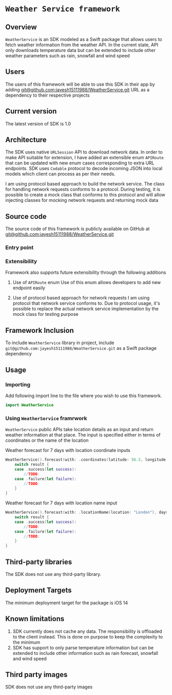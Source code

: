 # `Weather Service framework`

## Overview
`WeatherService` is an SDK modeled as a Swift package that allows users to fetch weather information from the weather API. In the current state, 
API only downloads temperature data but can be extended to include other weather parameters such as rain, snowfall and wind speed

## Users
The users of this framework will be able to use this SDK in their app by adding [git@github.com:jayesh15111988/WeatherService.git](https://github.com/jayesh15111988/WeatherService) URL as a dependency to their respective projects

## Current version
The latest version of SDK is 1.0

## Architecture
The SDK uses native `URLSession` API to download network data. In order to make API suitable for extension, I have added an extensible enum `APIRoute` that can be updated with new enum cases corresponding to 
extra URL endpoints. SDK uses `Codable` protocol to decode incoming JSON into local models which client can process as per their needs.

I am using protocol based approach to build the network service. The class for handling network requests conforms to a protocol. During testing, it is possible to create a mock class that conforms to this protocol and will
allow injecting classes for mocking network requests and returning mock data

## Source code
The source code of this framework is publicly available on GitHub at [git@github.com:jayesh15111988/WeatherService.git](https://github.com/jayesh15111988/WeatherService)

### Entry point


### Extensibility
Framework also supports future extensibility through the following additions
1. Use of `APIRoute` enum
   Use of this enum allows developers to add new endpoint easily

2. Use of protocol based approach for network requests
  I am using protocol that network service conforms to. Due to protocol usage, it's possible to replace the actual network service implementation by the mock class for testing purpose


## Framework Inclusion
To include `WeatherService` library in project, include `git@github.com:jayesh15111988/WeatherService.git` as a Swift package dependency

## Usage

### Importing
Add following import line to the file where you wish to use this framework.
```swift
import WeatherService
```

### Using `WeatherService` framrwork
`WeatherService` public APIs take location details as an input and return weather information at that place. The input is specified either in terms of coordinates or the name of the location

Weather forecast for 7 days with location coordinate inputs

```swift
WeatherService().forecast(with: .coordinates(latitude: 56.3, longitude: 44.5), daysInFuture: 7) { result in
    switch result {
    case .success(let success):
        //TODO:
    case .failure(let failure):
        //TODO:
    }
}
```

Weather forecast for 7 days with location name input

```swift
WeatherService().forecast(with: .locationName(location: "London"), daysInFuture: 7) { result in
    switch result {
    case .success(let success):
        //TODO:
    case .failure(let failure):
        //TODO:
    }
}
```

## Third-party libraries
The SDK does not use any third-party library. 

## Deployment Targets
The minimum deployment target for the package is iOS 14

## Known limitations
1. SDK currently does not cache any data. The responsibility is offloaded to the client instead. This is done on purpose to keep the complexity to the minimum
2. SDK has support to only parse temperature information but can be extended to include other information such as rain forecast, snowfall and wind speed

## Third party images
SDK does not use any third-party images

